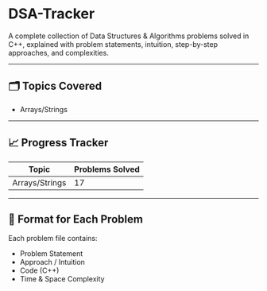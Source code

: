 # DSA-Tracker
A complete collection of Data Structures &amp; Algorithms problems solved in C++, explained with problem statements, intuition, step-by-step approaches, and complexities.

---

## 🗂️ Topics Covered
- Arrays/Strings
  
---

## 📈 Progress Tracker
| Topic | Problems Solved |
|--------|-----------------|
| Arrays/Strings | 17|

---

## 🧩 Format for Each Problem
Each problem file contains:
- Problem Statement
- Approach / Intuition
- Code (C++)
- Time & Space Complexity

